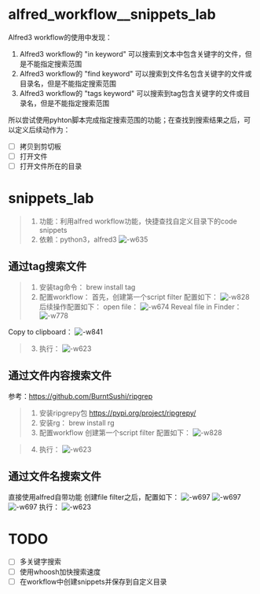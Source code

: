 # alfred_workflow__snippets_lab

Alfred3 workflow的使用中发现：
1. Alfred3 workflow的 "in keyword" 可以搜索到文本中包含关键字的文件，但是不能指定搜索范围
2. Alfred3 workflow的 "find keyword" 可以搜索到文件名包含关键字的文件或目录名，但是不能指定搜索范围
3. Alfred3 workflow的 "tags keyword" 可以搜索到tag包含关键字的文件或目录名，但是不能指定搜索范围

所以尝试使用pyhton脚本完成指定搜索范围的功能；在查找到搜索结果之后，可以定义后续动作为：
- [ ] 拷贝到剪切板
- [ ] 打开文件
- [ ] 打开文件所在的目录

# snippets_lab
> 1. 功能：利用alfred workflow功能，快捷查找自定义目录下的code snippets
> 2. 依赖：python3，alfred3
![-w635](media/15569727994756/15569733371521.jpg)


## 通过tag搜索文件
> 1. 安装tag命令： brew install tag
> 2. 配置workflow：
首先，创建第一个script filter
配置如下：
![-w828](media/15569727994756/15569733638249.jpg)
后续操作配置如下：
open file：
![-w674](media/15569727994756/15569733858474.jpg)
Reveal file in Finder：
![-w778](media/15569727994756/15569735427362.jpg)

Copy to clipboard：
![-w841](media/15569727994756/15569736320469.jpg)

> 3. 执行：
![-w623](media/15569727994756/15569736856318.jpg)


## 通过文件内容搜索文件
参考：https://github.com/BurntSushi/ripgrep
> 1. 安装ripgrepy包 https://pypi.org/project/ripgrepy/
> 2. 安装rg： brew install rg  
> 3. 配置workflow
创建第一个script filter
配置如下：
![-w828](media/15569727994756/15569737233174.jpg)

> 4. 执行：
![-w623](media/15569727994756/15569740873131.jpg)


## 通过文件名搜索文件
直接使用alfred自带功能
创建file filter之后，配置如下：
![-w697](media/15569727994756/15569741242748.jpg)
![-w697](media/15569727994756/15569741350835.jpg)
![-w697](media/15569727994756/15569741684232.jpg)
执行：
![-w623](media/15569727994756/15569742402115.jpg)

# TODO
- [ ] 多关键字搜索
- [ ] 使用whoosh加快搜索速度
- [ ] 在workflow中创建snippets并保存到自定义目录
